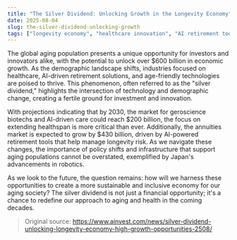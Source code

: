 ```yaml
---
title: "The Silver Dividend: Unlocking Growth in the Longevity Economy"
date: 2025-08-04
slug: the-silver-dividend-unlocking-growth
tags: ["longevity economy", "healthcare innovation", "AI retirement tools"]
---
```


The global aging population presents a unique opportunity for investors and innovators alike, with the potential to unlock over $600 billion in economic growth. As the demographic landscape shifts, industries focused on healthcare, AI-driven retirement solutions, and age-friendly technologies are poised to thrive. This phenomenon, often referred to as the "silver dividend," highlights the intersection of technology and demographic change, creating a fertile ground for investment and innovation.

With projections indicating that by 2030, the market for geroscience biotechs and AI-driven care could reach $200 billion, the focus on extending healthspan is more critical than ever. Additionally, the annuities market is expected to grow by $430 billion, driven by AI-powered retirement tools that help manage longevity risk. As we navigate these changes, the importance of policy shifts and infrastructure that support aging populations cannot be overstated, exemplified by Japan's advancements in robotics.

As we look to the future, the question remains: how will we harness these opportunities to create a more sustainable and inclusive economy for our aging society? The silver dividend is not just a financial opportunity; it's a chance to redefine our approach to aging and health in the coming decades.
> Original source: https://www.ainvest.com/news/silver-dividend-unlocking-longevity-economy-high-growth-opportunities-2508/
